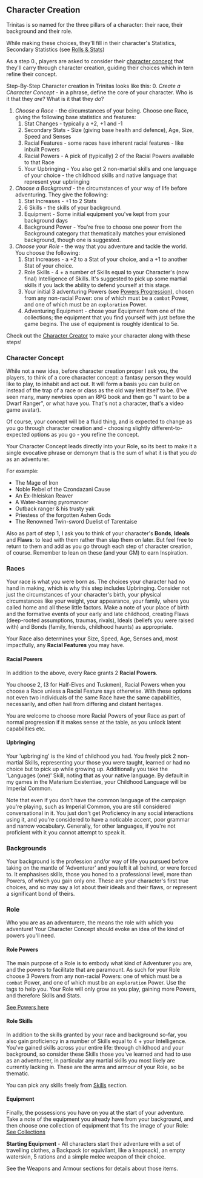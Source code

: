 ## Character Creation
Trinitas is so named for the three pillars of a character: their race, their background and their role.

While making these choices, they'll fill in their character's Statistics, Secondary Statistics (see [Rolls & Stats](/trinitas/core-rolls))

As a step 0., players are asked to consider their [character concept](#character-concept) that they'll carry through character creation, guiding their choices which in tern refine their concept.

Step-By-Step Character creation in Trinitas looks like this:
0. *Create a Character Concept* - in a phrase, define the core of your character. Who is it that they *are*? What is it that they *do*?
1. *Choose a Race* - the circumstances of your being. Choose one Race, giving the following base statistics and features:
   1. Stat Changes - typically a +2, +1 and -1
   2. Secondary Stats - Size (giving base health and defence), Age, Size, Speed and Senses
   3. Racial Features - some races have inherent racial features - like inbuilt Powers
   4. Racial Powers - A pick of (typically) 2 of the Racial Powers available to that Race
   5. Your Upbringing - You also get 2 non-martial skills and one language of your choice - the childhood skills and native language that represent your upbringing
2. *Choose a Background* - the circumstances of your way of life before adventuring. They give the following:
   1. Stat Increases - +1 to 2 Stats
   2. 6 Skills - the skills of your background.
   3. Equipment - Some initial equipment you've kept from your background days
   4. Background Power - You're free to choose one power from the Background category that thematically matches your envisioned background, though one is suggested.
3. *Choose your Role* - the way that you adventure and tackle the world. You choose the following:
   1.  Stat Increases - a +2 to a Stat of your choice, and a +1 to another Stat of your choice.
   2.  Role Skills - 4 + a number of Skills equal to your Character's (now final) Intelligence of Skills. It's suggested to pick up some martial skills if you lack the ability to defend yourself at this stage.
   3.  Your initial 3 adventuring Powers (see [Powers Progression](/pedd/powers)), chosen from any non-racial Power: one of which must be a `combat` Power, and one of which must be an `exploration` Power. 
   4. Adventuring Equipment - chose your Equipment from one of the collections; the equipment that you find yourself with just before the game begins. The use of equipment is roughly identical to 5e.

Check out the [Character Creator](/trinitas/character-creator) to make your character along with these steps!

### Character Concept
While not a new idea, before character creation proper I ask you, the players, to think of a core character concept: a fantasy person they would like to play, to inhabit and act out. It will form a basis you can build on instead of the trap of a race or class as the old way lent itself to be. (I've seen many, many newbies open an RPG book and then go "I want to be a Dwarf Ranger", or what have you. That's not a character, that's a video game avatar).

Of course, your concept will be a fluid thing, and is expected to change as you go through character creation and - choosing slightly different-to-expected options as you go - you refine the concept. 

Your Character Concept leads directly into your Role, so its best to make it a single evocative phrase or demonym that is the sum of what it is that you *do* as an adventurer.

For example:
 - The Mage of Iron
 - Noble Rebel of the Czondazani Cause
 - An Ex-Ihleiskan Reaver
 - A Water-burning pyromancer
 - Outback ranger & his trusty yak
 - Priestess of the forgotten Ashen Gods
 - The Renowned Twin-sword Duelist of Tarentaise

Also as part of step 1, I ask you to think of your character's **Bonds**, **Ideals** and **Flaws**: to lead with them rather than slap them on later. But feel free to return to them and add as you go through each step of character creation, of course. Remember to lean on these (and your GM) to earn Inspiration.

### Races
Your race is what you were born as. The choices your character had no hand in making, which is why this step includes Upbringing. Consider not just the circumstances of your character's birth, your physical circumstances like your weight, your appearance, your family, where you called home and all these little factors. Make a note of your place of birth and the formative events of your early and late childhood, creating Flaws (deep-rooted assumptions, traumas, rivals), Ideals (beliefs you were raised with) and Bonds (family, friends, childhood haunts) as appropriate.

Your Race also determines your Size, Speed, Age, Senses and, most impactfully, any **Racial Features** you may have.

#### Racial Powers
In addition to the above, every Race grants 2 **Racial Powers**.

You choose 2, (3 for Half-Elves and Tuskmen), Racial Powers when you choose a Race unless a Racial Feature says otherwise. With these options not even two individuals of the same Race have the same capabilities, necessarily, and often hail from differing and distant heritages.

You are welcome to choose more Racial Powers of your Race as part of normal progression if it makes sense at the table, as you unlock latent capabilities etc.

#### Upbringing
Your 'upbringing' is the kind of childhood you had. You freely pick 2 non-martial Skills, representing your those you were taught, learned or had no choice but to pick up while growing up. Additionally you take the 'Languages (one)' Skill, noting that as your native language. By default in my games in the Materium Existentiae, your Childhood Language will be Imperial Common.

Note that even if you don't have the common language of the campaign you're playing, such as Imperial Common, you are still considered conversational in it. You just don't get Proficiency in any social interactions using it, and you're considered to have a noticable accent, poor grammar and narrow vocabulary. Generally, for other languages, if you're not proficient with it you cannot attempt to speak it.

### Backgrounds
Your background is the profession and/or way of life you pursued before taking on the mantle of 'Adventurer' and you left it all behind, or were forced to. It emphasises skills, those you honed to a professional level, more than Powers, of which you gain only one. These are your character's first true choices, and so may say a lot about their ideals and their flaws, or represent a significant bond of theirs.

### Role
Who you are as an adventurere, the means the role with which you adventure! Your Character Concept should evoke an idea of the kind of powers you'll need.

#### Role Powers
The main purpose of a Role is to embody what kind of Adventurer you are, and the powers to facilitate that are paramount. As such for your Role choose 3 Powers from any non-racial Powers: one of which must be a `combat` Power, and one of which must be an `exploration` Power. Use the tags to help you. Your Role will only grow as you play, gaining more Powers, and therefore Skills and Stats.

[See Powers here](/trinitas/powers)

#### Role Skills
In addition to the skills granted by your race and background so-far, you also gain proficiency in a number of Skills equal to 4 + your Intelligence. You've gained skills across your entire life: through childhood and your background, so consider these Skills those you've learned and had to use as an adventuerer, in particular any martial skills you most likely are currently lacking in. These are the arms and armour of your Role, so be thematic.

You can pick any skills freely from [Skills](/trinitas/skills) section.

#### Equipment
Finally, the possessions you have on you at the start of your adventure. Take a note of the equipment you already have from your background, and then choose one collection of equipment that fits the image of your Role: [See Collections](/trinitas/equipment#equipment-collections)

**Starting Equipment** - All characters start their adventure with a set of travelling clothes, a Backpack (or equivilant, like a knapsack), an empty waterskin, 5 rations and a simple melee weapon of their choice.

See the Weapons and Armour sections for details about those items.
